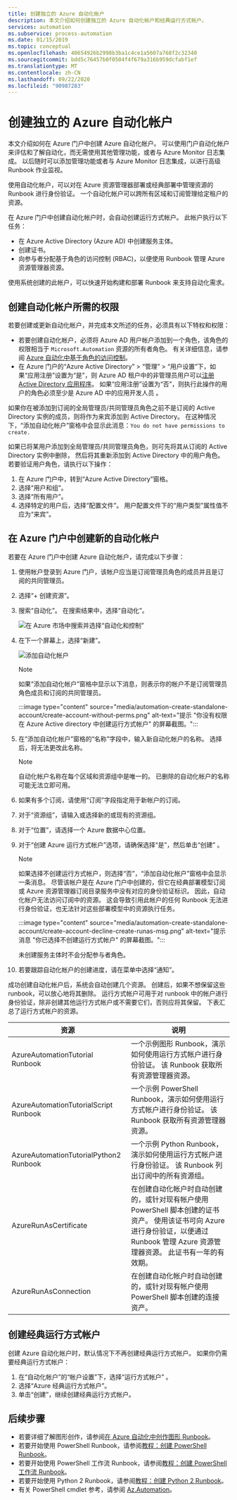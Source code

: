 ```yaml
---
title: 创建独立的 Azure 自动化帐户
description: 本文介绍如何创建独立的 Azure 自动化帐户和经典运行方式帐户。
services: automation
ms.subservice: process-automation
ms.date: 01/15/2019
ms.topic: conceptual
ms.openlocfilehash: 40654926b2998b3ba1c4ce1a5607a768f2c32340
ms.sourcegitcommit: bdd5c76457b0f0504f4f679a316b959dcfabf1ef
ms.translationtype: MT
ms.contentlocale: zh-CN
ms.lasthandoff: 09/22/2020
ms.locfileid: "90987283"
---
```

# <a name="create-a-standalone-azure-automation-account"></a>创建独立的 Azure 自动化帐户

本文介绍如何在 Azure 门户中创建 Azure 自动化帐户。 可以使用门户自动化帐户来评估和了解自动化，而无需使用其他管理功能，或者与 Azure Monitor 日志集成。 以后随时可以添加管理功能或者与 Azure Monitor 日志集成，以进行高级 Runbook 作业监视。

使用自动化帐户，可以对在 Azure 资源管理器部署或经典部署中管理资源的 Runbook 进行身份验证。 一个自动化帐户可以跨所有区域和订阅管理给定租户的资源。

在 Azure 门户中创建自动化帐户时，会自动创建运行方式帐户。 此帐户执行以下任务：

* 在 Azure Active Directory (Azure AD) 中创建服务主体。
* 创建证书。
* 向参与者分配基于角色的访问控制 (RBAC)，以便使用 Runbook 管理 Azure 资源管理器资源。

使用系统创建的此帐户，可以快速开始构建和部署 Runbook 来支持自动化需求。

## <a name="permissions-required-to-create-an-automation-account"></a>创建自动化帐户所需的权限

若要创建或更新自动化帐户，并完成本文所述的任务，必须具有以下特权和权限：

* 若要创建自动化帐户，必须将 Azure AD 用户帐户添加到一个角色，该角色的权限相当于 `Microsoft.Automation` 资源的所有者角色。 有关详细信息，请参阅 [Azure 自动化中基于角色的访问控制](automation-role-based-access-control.md)。
* 在 Azure 门户的“Azure Active Directory” > “管理” > “用户设置”下，如果“应用注册”设置为“是”，则 Azure AD 租户中的非管理员用户可以[注册 Active Directory 应用程序](../active-directory/develop/howto-create-service-principal-portal.md#check-azure-subscription-permissions)。 如果“应用注册”设置为“否”，则执行此操作的用户的角色必须至少是 Azure AD 中的应用开发人员 。

如果你在被添加到订阅的全局管理员/共同管理员角色之前不是订阅的 Active Directory 实例的成员，则将作为来宾添加到 Active Directory。 在这种情况下，“添加自动化帐户”窗格中会显示此消息：`You do not have permissions to create.`

如果已将某用户添加到全局管理员/共同管理员角色，则可先将其从订阅的 Active Directory 实例中删除， 然后将其重新添加到 Active Directory 中的用户角色。 若要验证用户角色，请执行以下操作：

1. 在 Azure 门户中，转到“Azure Active Directory”窗格。
1. 选择“用户和组”。
1. 选择“所有用户”。
1. 选择特定的用户后，选择“配置文件”。 用户配置文件下的“用户类型”属性值不应为“来宾”。

## <a name="create-a-new-automation-account-in-the-azure-portal"></a>在 Azure 门户中创建新的自动化帐户

若要在 Azure 门户中创建 Azure 自动化帐户，请完成以下步骤：

1. 使用帐户登录到 Azure 门户，该帐户应当是订阅管理员角色的成员并且是订阅的共同管理员。
1. 选择“+ 创建资源”。
1. 搜索“自动化”。 在搜索结果中，选择“自动化”。

   ![在 Azure 市场中搜索并选择“自动化和控制”](media/automation-create-standalone-account/automation-marketplace-select-create-automationacct.png)

1. 在下一个屏幕上，选择“新建”。

   ![添加自动化帐户](media/automation-create-standalone-account/automation-create-automationacct-properties.png)

   > [!NOTE]
   > 如果“添加自动化帐户”窗格中显示以下消息，则表示你的帐户不是订阅管理员角色成员和订阅的共同管理员。
   >
   > :::image type="content" source="media/automation-create-standalone-account/create-account-without-perms.png" alt-text="提示 "你没有权限在 Azure Active directory 中创建运行方式帐户" 的屏幕截图。":::

1. 在“添加自动化帐户”窗格的“名称”字段中，输入新自动化帐户的名称。 选择后，将无法更改此名称。 

    > [!NOTE]
    > 自动化帐户名称在每个区域和资源组中是唯一的。 已删除的自动化帐户的名称可能无法立即可用。

1. 如果有多个订阅，请使用“订阅”字段指定用于新帐户的订阅。
1. 对于“资源组”，请输入或选择新的或现有的资源组。
1. 对于“位置”，请选择一个 Azure 数据中心位置。
1. 对于“创建 Azure 运行方式帐户”选项，请确保选择“是”，然后单击“创建”  。

   > [!NOTE]
   > 如果选择不创建运行方式帐户，则选择“否”，“添加自动化帐户”窗格中会显示一条消息。  尽管该帐户是在 Azure 门户中创建的，但它在经典部署模型订阅或 Azure 资源管理器订阅目录服务中没有对应的身份验证标识。 因此，自动化帐户无法访问订阅中的资源。 这会导致引用此帐户的任何 Runbook 无法进行身份验证，也无法针对这些部署模型中的资源执行任务。
   >
   > :::image type="content" source="media/automation-create-standalone-account/create-account-decline-create-runas-msg.png" alt-text="提示消息 "你已选择不创建运行方式帐户" 的屏幕截图。":::
   >
   > 未创建服务主体时不会分配参与者角色。
   >

1. 若要跟踪自动化帐户的创建进度，请在菜单中选择“通知”。

成功创建自动化帐户后，系统会自动创建几个资源。 创建后，如果不想保留这些 runbook，可以放心地将其删除。 运行方式帐户可用于对 runbook 中的帐户进行身份验证，除非创建其他运行方式帐户或不需要它们，否则应将其保留。 下表汇总了运行方式帐户的资源。

| 资源 | 说明 |
| --- | --- |
| AzureAutomationTutorial Runbook |一个示例图形 Runbook，演示如何使用运行方式帐户进行身份验证。 该 Runbook 获取所有资源管理器资源。 |
| AzureAutomationTutorialScript Runbook |一个示例 PowerShell Runbook，演示如何使用运行方式帐户进行身份验证。 该 Runbook 获取所有资源管理器资源。 |
| AzureAutomationTutorialPython2 Runbook |一个示例 Python Runbook，演示如何使用运行方式帐户进行身份验证。 该 Runbook 列出订阅中的所有资源组。 |
| AzureRunAsCertificate |在创建自动化帐户时自动创建的，或针对现有帐户使用 PowerShell 脚本创建的证书资产。 使用该证书可向 Azure 进行身份验证，以便通过 Runbook 管理 Azure 资源管理器资源。 此证书有一年的有效期。 |
| AzureRunAsConnection |在创建自动化帐户时自动创建的，或针对现有帐户使用 PowerShell 脚本创建的连接资产。 |

## <a name="create-a-classic-run-as-account"></a>创建经典运行方式帐户

创建 Azure 自动化帐户时，默认情况下不再创建经典运行方式帐户。 如果你仍需要经典运行方式帐户：

1. 在“自动化帐户”的“帐户设置”下，选择“运行方式帐户” 。
2. 选择“Azure 经典运行方式帐户”。
3. 单击“创建”，继续创建经典运行方式帐户。

## <a name="next-steps"></a>后续步骤

* 若要详细了解图形创作，请参阅[在 Azure 自动化中创作图形 Runbook](automation-graphical-authoring-intro.md)。
* 若要开始使用 PowerShell Runbook，请参阅[教程：创建 PowerShell Runbook](learn/automation-tutorial-runbook-textual-powershell.md)。
* 若要开始使用 PowerShell 工作流 Runbook，请参阅[教程：创建 PowerShell 工作流 Runbook](learn/automation-tutorial-runbook-textual.md)。
* 若要开始使用 Python 2 Runbook，请参阅[教程：创建 Python 2 Runbook](learn/automation-tutorial-runbook-textual-python2.md)。
* 有关 PowerShell cmdlet 参考，请参阅 [Az.Automation](/powershell/module/az.automation/?view=azps-3.7.0&preserve-view=true#automation)。
